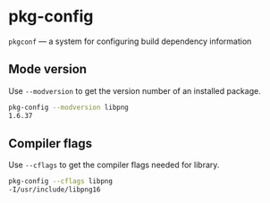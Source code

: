 # pkg-config

`pkgconf` — a system for configuring build dependency information

## Mode version
Use `--modversion` to get the version number of an installed package.
```bash
pkg-config --modversion libpng
1.6.37
```

## Compiler flags
Use `--cflags` to get the compiler flags needed for library.

```bash
pkg-config --cflags libpng
-I/usr/include/libpng16
```
